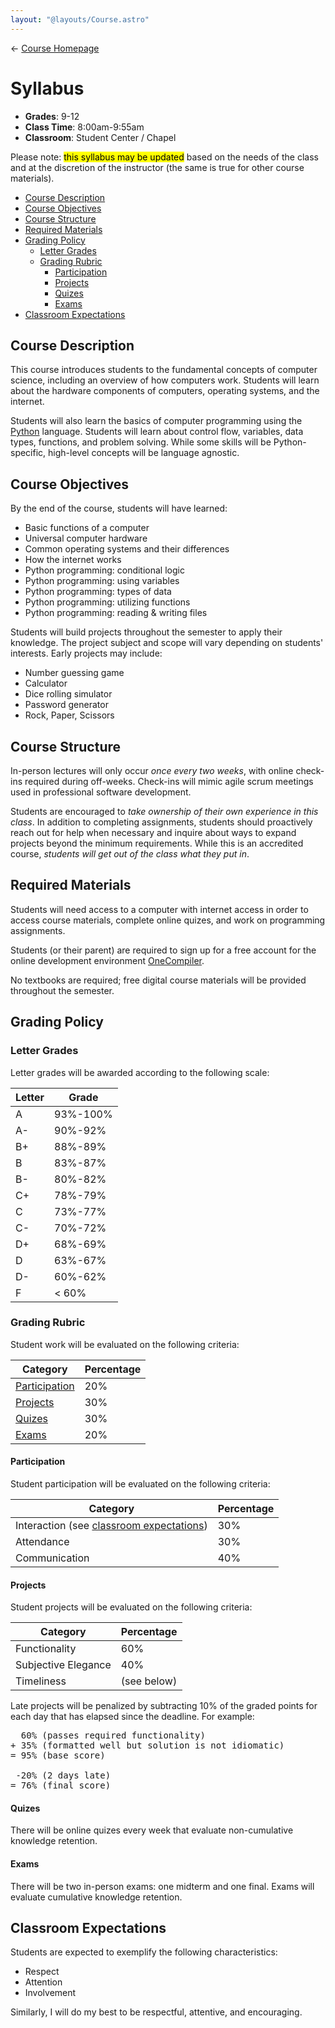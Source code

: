 ```yaml
---
layout: "@layouts/Course.astro"
---
```


← [Course Homepage](/2024/fall/computer-science)

# Syllabus

- **Grades**: 9-12
- **Class Time**: 8:00am-9:55am
- **Classroom**: Student Center / Chapel

Please note: <mark>this syllabus may be updated</mark> based on the needs of the class and at the discretion of the instructor (the same is true for other course materials).

- [Course Description](#course-description)
- [Course Objectives](#course-objectives)
- [Course Structure](#course-structure)
- [Required Materials](#required-materials)
- [Grading Policy](#grading-policy)
  - [Letter Grades](#letter-grades)
  - [Grading Rubric](#grading-rubric)
    - [Participation](#participation)
    - [Projects](#projects)
    - [Quizes](#quizes)
    - [Exams](#exams)
- [Classroom Expectations](#classroom-expectations)

## Course Description

This course introduces students to the fundamental concepts of computer science, including an overview of how computers work. Students will learn about the hardware components of computers, operating systems, and the internet.

Students will also learn the basics of computer programming using the [Python](https://www.python.org/) language. Students will learn about control flow, variables, data types, functions, and problem solving. While some skills will be Python-specific, high-level concepts will be language agnostic.

## Course Objectives

By the end of the course, students will have learned:

- Basic functions of a computer
- Universal computer hardware
- Common operating systems and their differences
- How the internet works
- Python programming: conditional logic
- Python programming: using variables
- Python programming: types of data
- Python programming: utilizing functions
- Python programming: reading & writing files

Students will build projects throughout the semester to apply their knowledge. The project subject and scope will vary depending on students' interests. Early projects may include:

- Number guessing game
- Calculator
- Dice rolling simulator
- Password generator
- Rock, Paper, Scissors

## Course Structure

In-person lectures will only occur *once every two weeks*, with online check-ins required during off-weeks. Check-ins will mimic agile scrum meetings used in professional software development.

Students are encouraged to *take ownership of their own experience in this class*. In addition to completing assignments, students should proactively reach out for help when necessary and inquire about ways to expand projects beyond the minimum requirements. While this is an accredited course, *students will get out of the class what they put in*.

## Required Materials

Students will need access to a computer with internet access in order to access course materials, complete online quizes, and work on programming assignments.

Students (or their parent) are required to sign up for a free account for the online development environment [OneCompiler](https://onecompiler.com/).

No textbooks are required; free digital course materials will be provided throughout the semester.

## Grading Policy

### Letter Grades

Letter grades will be awarded according to the following scale:

| Letter | Grade |
| -- | -- |
| A  | 93%-100% |
| A- | 90%-92% |
| B+ | 88%-89% |
| B  | 83%-87% |
| B- | 80%-82% |
| C+ | 78%-79% |
| C  | 73%-77% |
| C- | 70%-72% |
| D+ | 68%-69% |
| D  | 63%-67% |
| D- | 60%-62% |
| F  | < 60% |

### Grading Rubric

Student work will be evaluated on the following criteria:

| Category | Percentage |
| -- | -- |
| [Participation](#participation) | 20% |
| [Projects](#projects) | 30% |
| [Quizes](#quizes) | 30% |
| [Exams](#exams) | 20% |

#### Participation

Student participation will be evaluated on the following criteria:

| Category | Percentage |
| -- | -- |
| Interaction (see [classroom expectations](#classroom-expectations)) | 30% |
| Attendance | 30% |
| Communication | 40% |

<!-- attendance = physical and digital -->
<!-- interaction = respect + attention + involvement -->
<!-- communication = asking for help + progress reports -->

#### Projects

Student projects will be evaluated on the following criteria:

| Category | Percentage |
| -- | -- |
| Functionality | 60% |
| Subjective Elegance | 40% |
| Timeliness | (see below) |

Late projects will be penalized by subtracting 10% of the graded points for each day that has elapsed since the deadline. For example:

<pre>
  60% (passes required functionality)
+ 35% (formatted well but solution is not idiomatic)
= 95% (base score)

 -20% (2 days late)
= 76% (final score)
</pre>

#### Quizes

There will be online quizes every week that evaluate non-cumulative knowledge retention.

#### Exams

There will be two in-person exams: one midterm and one final. Exams will evaluate cumulative knowledge retention.

## Classroom Expectations

Students are expected to exemplify the following characteristics:

- Respect
- Attention
- Involvement

Similarly, I will do my best to be respectful, attentive, and encouraging.